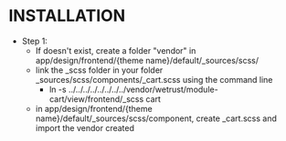 INSTALLATION
=============
* Step 1:
    * If doesn't exist, create a folder "vendor" in app/design/frontend/{theme name}/default/_sources/scss/
    * link the _scss folder in your folder _sources/scss/components/_cart.scss using the command line  
      * ln -s ../../../../../../../../vendor/wetrust/module-cart/view/frontend/_scss cart
    * in app/design/frontend/{theme name}/default/_sources/scss/component, create _cart.scss and import the vendor created

